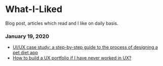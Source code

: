 # What-I-Liked
Blog post, articles which read and I like on daily basis.

### January 19, 2020 
- [UI/UX case study: a step-by-step guide to the process of designing a pet diet app](https://uxdesign.cc/ui-ux-case-study-a-step-by-step-guide-to-the-process-of-designing-a-pet-diet-app-d635b911b648) 
- [How to build a UX portfolio if I have never worked in UX?](https://uxdesign.cc/how-to-build-a-ux-portfolio-if-i-have-never-worked-in-ux-80ebab8f3407) 
